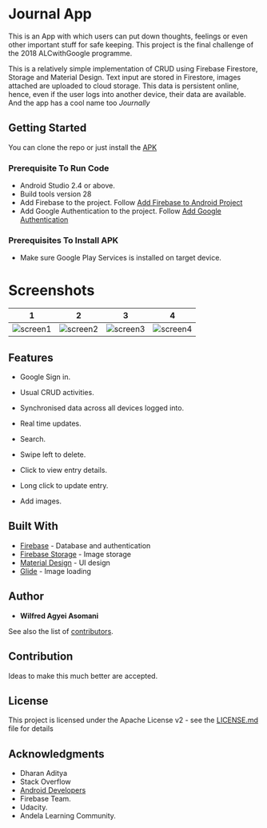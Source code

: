 # Journal App

This is an App with which users can put down thoughts, feelings or even other important stuff for safe keeping.
This project is the final challenge of the 2018 ALCwithGoogle programme.

This is a relatively simple implementation of CRUD using Firebase Firestore, Storage and Material Design.
Text input are stored in Firestore, images attached are uploaded to cloud storage.
This data is persistent online, hence, even if the user logs into another device, their data are available.
And the app has a cool name too *Journally*

## Getting Started

You can clone the repo or just install the [APK](https://github.com/wil-power/journal-app/blob/master/release/app-release.apk)

### Prerequisite To Run Code

* Android Studio 2.4 or above.
* Build tools version 28
* Add Firebase to the project. Follow [Add Firebase to Android Project](https://firebase.google.com/docs/android/setup)
* Add Google Authentication to the project. 
Follow [Add Google Authentication](https://developers.google.com/identity/sign-in/android/start-integrating)

### Prerequisites To Install APK
* Make sure Google Play Services is installed on target device.

# Screenshots

1             |  2          | 3    | 4
:-------------------------:|:-------------------------:|:--------------:|:-----:
![screen1](https://github.com/wil-power/journal-app/blob/master/Screenshot_20180701-201002.png)  | ![screen2](https://github.com/wil-power/journal-app/blob/master/Screenshot_20180701-200852.png) | ![screen3](https://github.com/wil-power/journal-app/blob/master/Screenshot_20180701-202451.png) | ![screen4](https://github.com/wil-power/journal-app/blob/master/Screenshot_20180701-202500.png) 

## Features
* Google Sign in.
* Usual CRUD activities.
* Synchronised data across all devices logged into.


* Real time updates.
* Search.
* Swipe left to delete.
* Click to view entry details.
* Long click to update entry.
* Add images.

## Built With

* [Firebase](https://firebase.google.com/) - Database and authentication
* [Firebase Storage](https://firebase.google.com/products/storage/) - Image storage
* [Material Design](https://material.io/develop/android/) - UI design
* [Glide](https://bumptech.github.io/glide/) - Image loading

## Author

* **Wilfred Agyei Asomani** 

See also the list of [contributors](https://github.com/wil-power/Journally/graphs/contributors).

## Contribution
Ideas to make this much better are accepted.

## License

This project is licensed under the Apache License v2 - see the [LICENSE.md](https://github.com/wil-power/journal-app/blob/master/LICENSE) file for details

## Acknowledgments

* Dharan Aditya
* Stack Overflow
* [Android Developers](https://developer.android.com/)
* Firebase Team.
* Udacity.
* Andela Learning Community.
